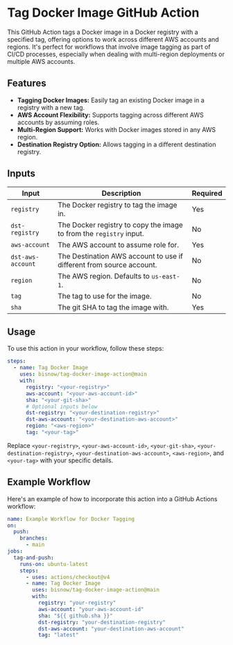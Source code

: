 Tag Docker Image GitHub Action
==============================

This GitHub Action tags a Docker image in a Docker registry with a specified tag, offering options to work across different AWS accounts and regions. It's perfect for workflows that involve image tagging as part of CI/CD processes, especially when dealing with multi-region deployments or multiple AWS accounts.

Features
--------

*   **Tagging Docker Images:** Easily tag an existing Docker image in a registry with a new tag.
*   **AWS Account Flexibility:** Supports tagging across different AWS accounts by assuming roles.
*   **Multi-Region Support:** Works with Docker images stored in any AWS region.
*   **Destination Registry Option:** Allows tagging in a different destination registry.

Inputs
------

| Input | Description | Required |
| --- | --- | --- |
| `registry` | The Docker registry to tag the image in. | Yes |
| `dst-registry` | The Docker registry to copy the image to from the `registry` input. | No |
| `aws-account` | The AWS account to assume role for. | Yes |
| `dst-aws-account` | The Destination AWS account to use if different from source account. | No |
| `region` | The AWS region. Defaults to `us-east-1`. | No |
| `tag` | The tag to use for the image. | No |
| `sha` | The git SHA to tag the image with. | Yes |

Usage
-----

To use this action in your workflow, follow these steps:

```yaml
steps:
  - name: Tag Docker Image   
    uses: bisnow/tag-docker-image-action@main
    with:
      registry: "<your-registry>"
      aws-account: "<your-aws-account-id>"
      sha: "<your-git-sha>"
      # Optional inputs below
      dst-registry: "<your-destination-registry>"
      dst-aws-account: "<your-destination-aws-account>"
      region: "<aws-region>"
      tag: "<your-tag>"
```

Replace `<your-registry>`, `<your-aws-account-id>`, `<your-git-sha>`, `<your-destination-registry>`, `<your-destination-aws-account>`, `<aws-region>`, and `<your-tag>` with your specific details.

Example Workflow
----------------

Here's an example of how to incorporate this action into a GitHub Actions workflow:

```yaml
name: Example Workflow for Docker Tagging
on:
  push:
    branches:
      - main
jobs:
  tag-and-push:
    runs-on: ubuntu-latest
    steps:
      - uses: actions/checkout@v4
      - name: Tag Docker Image
        uses: bisnow/tag-docker-image-action@main
        with:
          registry: "your-registry"
          aws-account: "your-aws-account-id"
          sha: "${{ github.sha }}"
          dst-registry: "your-destination-registry"
          dst-aws-account: "your-destination-aws-account"
          tag: "latest"
```